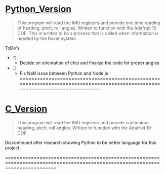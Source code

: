 [Python_Version](https://github.com/CSUFTitanRover/TitanRover/tree/master2017/GPS/IMU/Python_Version)
==============================================================================================================================

>This program will read the IMU registers and provide one time reading of heading, pitch, roll angles.  Written to function with the Adafruit 10-DOF.  This is written to be a process that is called when information is needed by the Rover system. 

ToDo's
- [ ] - Decide on orientation of chip and finalize the code for proper angles
- [ ] - Fix NaN issue between Python and Node.js
==============================================================================================================================



[C_Version](https://github.com/CSUFTitanRover/TitanRover/tree/master2017/GPS/IMU/C_Version)
==============================================================================================================================

>This program will read the IMU registers and provide continuious heading, pitch, roll angles.  Written to function with the Adafruit 10-DOF.

Discontinued after research showing Python to be better language for this project.

==============================================================================================================================


